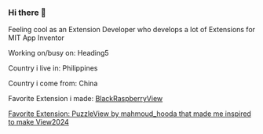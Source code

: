 ### Hi there 👋

Feeling cool as an Extension Developer who develops a lot of Extensions for MIT App Inventor

Working on/busy on: Heading5

Country i live in: Philippines

Country i come from: China

Favorite Extension i made: <a href="https://github.com/bextdev797/BlackRaspberryViewAI2/releases/download/2/com.brandonang.blackraspberryview.aix">BlackRaspberryView

Favorite Extension: PuzzleView by mahmoud_hooda that made me inspired to make View2024
